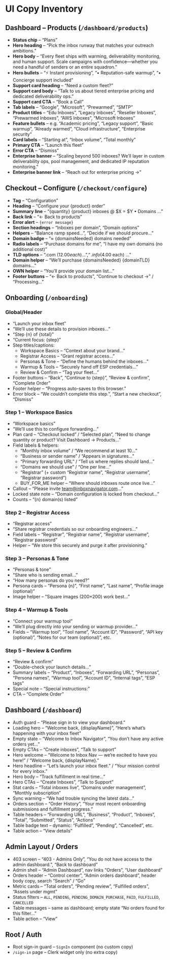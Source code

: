 # UI Copy Inventory

## Dashboard – Products (`/dashboard/products`)

- **Status chip** – “Plans”
- **Hero heading** – “Pick the inbox runway that matches your outreach ambitions.”
- **Hero body** – “Every fleet ships with warming, deliverability monitoring, and human support. Scale campaigns with confidence—whether you need a handful of senders or an entire squadron.”
- **Hero bullets** – “⚡ Instant provisioning”, “• Reputation-safe warmup”, “• Concierge support included”
- **Support card heading** – “Need a custom fleet?”
- **Support card body** – “Talk to us about tiered enterprise pricing and dedicated deliverability ops.”
- **Support card CTA** – “Book a Call”
- **Tab labels** – “Google”, “Microsoft”, “Prewarmed”, “SMTP”
- **Product titles** – “Edu Inboxes”, “Legacy Inboxes”, “Reseller Inboxes”, “Prewarmed Inboxes”, “AWS Inboxes”, “Microsoft Inboxes”
- **Feature bullets** – e.g. “Academic pricing”, “Legacy support”, “Basic warmup”, “Already warmed”, “Cloud infrastructure”, “Enterprise security”
- **Card labels** – “Starting at”, “Inbox volume”, “Total monthly”
- **Primary CTA** – “Launch this fleet”
- **Error CTA** – “Dismiss”
- **Enterprise banner** – “Scaling beyond 500 inboxes? We’ll layer in custom deliverability ops, pool management, and dedicated IP reputation monitoring.”
- **Enterprise banner link** – “Reach out for enterprise pricing →”

## Checkout – Configure (`/checkout/configure`)

- **Tag** – “Configuration”
- **Heading** – “Configure your {product} order”
- **Summary line** – “{quantity} {product} inboxes @ $X = $Y • Domains …”
- **Back link** – “← Back to products”
- **Error alert** – `{error message}`
- **Section headings** – “Inboxes per domain”, “Domain options”
- **Helpers** – “Balance ramp speed…”, “Decide if we should procure…”
- **Domain badge** – “≈ {domainsNeeded} domains needed”
- **Radio labels** – “Purchase domains for me”, “I have my own domains (no additional cost)”
- **TLD options** – “.com ($12.00 each) …”, “.info ($4.00 each) …”
- **Domain helper** – “We’ll purchase {domainsNeeded} {domainTLD} domains…”
- **OWN helper** – “You’ll provide your domain list…”
- **Footer buttons** – “← Back to products”, “Continue to checkout →” / “Processing…”

## Onboarding (`/onboarding`)

### Global/Header
- “Launch your inbox fleet”
- “We’ll use these details to provision inboxes…”
- “Step {n} of {total}”
- “Current focus: {step}”
- Step titles/captions:
  - Workspace Basics – “Context about your brand…”
  - Registrar Access – “Grant registrar access…”
  - Personas & Tone – “Define the humans behind the inboxes…”
  - Warmup & Tools – “Securely hand off ESP credentials…”
  - Review & Confirm – “Tag your fleet…”
- Footer buttons – “Back”, “Continue to {step}”, “Review & confirm”, “Complete Order”
- Footer helper – “Progress auto-saves to this browser.”
- Error block – “We couldn’t complete this step.”, “Start a new checkout”, “Dismiss”

### Step 1 – Workspace Basics
- “Workspace basics”
- “We’ll use this to configure forwarding…”
- Plan card – “Checkout locked” / “Selected plan”, “Need to change quantity or product? Visit Dashboard → Products…”
- Field labels & helpers:
  - “Monthly inbox volume” / “We recommend at least 10…”
  - “Business or sender name” / “Appears in signatures…”
  - “Primary forwarding URL” / “Tell us where replies should land…”
  - “Domains we should use” / “One per line…”
  - “Registrar” (+ custom “Registrar name”, “Registrar username”, “Registrar password”)
  - BUY_FOR_ME helper – “Where should inboxes route once live…”
- Callout – “Please invite team@inboxnavigator.com…”
- Locked state note – “Domain configuration is locked from checkout…”
- Counts – “{n} domain(s) listed”

### Step 2 – Registrar Access
- “Registrar access”
- “Share registrar credentials so our onboarding engineers…”
- Field labels – “Registrar”, “Registrar name”, “Registrar username”, “Registrar password”
- Helper – “We store this securely and purge it after provisioning.”

### Step 3 – Personas & Tone
- “Personas & tone”
- “Share who is sending email…”
- “How many personas do you need?”
- Persona cards – “Persona {n}”, “First name”, “Last name”, “Profile image (optional)”
- Image helper – “Square images (200×200) work best…”

### Step 4 – Warmup & Tools
- “Connect your warmup tool”
- “We’ll plug directly into your sending or warmup provider…”
- Fields – “Warmup tool”, “Tool name”, “Account ID”, “Password”, “API key (optional)”, “Notes for our team (optional)”, etc.

### Step 5 – Review & Confirm
- “Review & confirm”
- “Double-check your launch details…”
- Summary labels – “Product”, “Inboxes”, “Forwarding URL”, “Personas”, “Persona names”, “Warmup tool”, “Account ID”, “Internal tags”, “ESP tags”
- Special note – “Special instructions:”
- CTA – “Complete Order”

## Dashboard (`/dashboard`)

- Auth guard – “Please sign in to view your dashboard.”
- Loading hero – “Welcome back, {displayName}”, “Here’s what’s happening with your inbox fleet”
- Empty state – “Welcome to Inbox Navigator”, “You don’t have any active orders yet…”
- Empty CTAs – “Create inboxes”, “Talk to support”
- Hero welcome – “Welcome to Inbox Nav — we’re excited to have you here!” / “Welcome back, {displayName}.”
- Hero headline – “Let’s launch your inbox fleet.” / “Your mission control for every inbox.”
- Hero body – “Track fulfillment in real time…”
- Hero CTAs – “Create Inboxes”, “Talk to Support”
- Stat cards – “Total inboxes live”, “Domains under management”, “Monthly subscription”
- Sync warning – “We had trouble syncing the latest data…”
- Orders section – “Order History”, “Your most recent onboarding submissions and fulfillment progress.”
- Table headers – “Forwarding URL”, “Business”, “Product”, “Inboxes”, “Total”, “Submitted”, “Status”, “Actions”
- Table badge text – dynamic: “Fulfilled”, “Pending”, “Cancelled”, etc.
- Table action – “View details”

## Admin Layout / Orders

- 403 screen – “403 - Admins Only”, “You do not have access to the admin dashboard.”, “Back to dashboard”
- Admin shell – “Admin Dashboard”, nav links “Orders”, “User dashboard”
- Orders header – “Control center”, “Admin orders dashboard”, header body copy, search “Search” / “Go”
- Metric cards – “Total orders”, “Pending review”, “Fulfilled orders”, “Assets under mgmt”
- Status filters – `ALL`, `PENDING`, `PENDING_DOMAIN_PURCHASE`, `PAID`, `FULFILLED`, `CANCELLED`
- Table messages – same as dashboard; empty state “No orders found for this filter…”
- Table action – “View”

## Root / Auth

- Root sign-in guard – `SignIn` component (no custom copy)
- `/sign-in` page – Clerk widget only (no extra copy)

